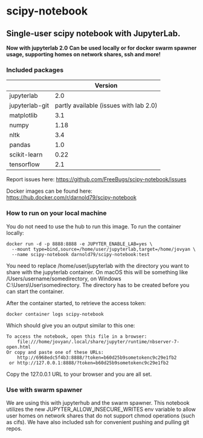 # scipy-notebook
## Single-user scipy notebook with JupyterLab.
**Now with jupyterlab 2.0**
__Can be used locally or for docker swarm spawner usage, supporting homes on network shares, ssh and more!__

### Included packages
|                | Version
|----------------|---------
| jupyterlab     | 2.0
| jupyterlab-git | partly available (issues with lab 2.0)
| matplotlib     | 3.1
| numpy          | 1.18
| nltk           | 3.4
| pandas         | 1.0
| scikit-learn   | 0.22
| tensorflow     | 2.1

Report issues here: https://github.com/FreeBugs/scipy-notebook/issues

Docker images can be found here: https://hub.docker.com/r/darnold79/scipy-notebook

### How to run on your local machine
You do not need to use the hub to run this image. To run the container locally:
```shell
docker run -d -p 8888:8888 -e JUPYTER_ENABLE_LAB=yes \
  --mount type=bind,source=/home/user/jupyterlab,target=/home/jovyan \
  --name scipy-notebook darnold79/scipy-notebook:test
```
You need to replace /home/user/jupyterlab with the directory you want to share with the jupyterlab container. On macOS this will be something like /Users/username/somedirectory, on Windows C:\Users\User\somedirectory. The directory has to be created before you can start the container.

After the container started, to retrieve the access token:
```shell
docker container logs scipy-notebook  
```
Which should give you an output similar to this one:
```
To access the notebook, open this file in a browser:
    file:///home/jovyan/.local/share/jupyter/runtime/nbserver-7-open.html
Or copy and paste one of these URLs:
    http://6968edc5f4b3:8888/?token=b60d25b9sometokenc9c29e1fb2
 or http://127.0.0.1:8888/?token=b60d25b9sometokenc9c29e1fb2
```
Copy the 127.0.0.1 URL to your browser and you are all set.

### Use with swarm spawner
We are using this with jupyterhub and the swarm spawner.
This notebook utilizes the new JUPYTER_ALLOW_INSECURE_WRITES env variable to allow user homes on network
shares that do not support chmod operations (such as cifs).
We have also included ssh for convenient pushing and pulling git repos.
